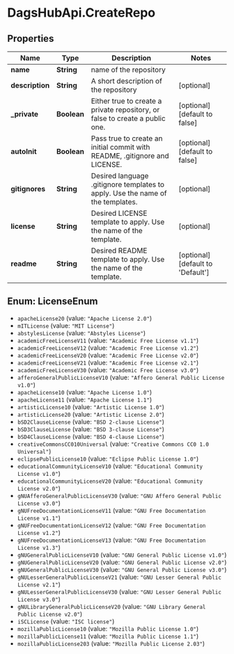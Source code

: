 # DagsHubApi.CreateRepo

## Properties
Name | Type | Description | Notes
------------ | ------------- | ------------- | -------------
**name** | **String** | name of the repository | 
**description** | **String** | A short description of the repository | [optional] 
**_private** | **Boolean** | Either true to create a private repository, or false to create a public one. | [optional] [default to false]
**autoInit** | **Boolean** | Pass true to create an initial commit with README, .gitignore and LICENSE. | [optional] [default to false]
**gitignores** | **String** | Desired language .gitignore templates to apply. Use the name of the templates. | [optional] 
**license** | **String** | Desired LICENSE template to apply. Use the name of the template. | [optional] 
**readme** | **String** | Desired README template to apply. Use the name of the template. | [optional] [default to &#x27;Default&#x27;]

<a name="LicenseEnum"></a>
## Enum: LicenseEnum

* `apacheLicense20` (value: `"Apache License 2.0"`)
* `mITLicense` (value: `"MIT License"`)
* `abstylesLicense` (value: `"Abstyles License"`)
* `academicFreeLicenseV11` (value: `"Academic Free License v1.1"`)
* `academicFreeLicenseV12` (value: `"Academic Free License v1.2"`)
* `academicFreeLicenseV20` (value: `"Academic Free License v2.0"`)
* `academicFreeLicenseV21` (value: `"Academic Free License v2.1"`)
* `academicFreeLicenseV30` (value: `"Academic Free License v3.0"`)
* `afferoGeneralPublicLicenseV10` (value: `"Affero General Public License v1.0"`)
* `apacheLicense10` (value: `"Apache License 1.0"`)
* `apacheLicense11` (value: `"Apache License 1.1"`)
* `artisticLicense10` (value: `"Artistic License 1.0"`)
* `artisticLicense20` (value: `"Artistic License 2.0"`)
* `bSD2ClauseLicense` (value: `"BSD 2-clause License"`)
* `bSD3ClauseLicense` (value: `"BSD 3-clause License"`)
* `bSD4ClauseLicense` (value: `"BSD 4-clause License"`)
* `creativeCommonsCC010Universal` (value: `"Creative Commons CC0 1.0 Universal"`)
* `eclipsePublicLicense10` (value: `"Eclipse Public License 1.0"`)
* `educationalCommunityLicenseV10` (value: `"Educational Community License v1.0"`)
* `educationalCommunityLicenseV20` (value: `"Educational Community License v2.0"`)
* `gNUAfferoGeneralPublicLicenseV30` (value: `"GNU Affero General Public License v3.0"`)
* `gNUFreeDocumentationLicenseV11` (value: `"GNU Free Documentation License v1.1"`)
* `gNUFreeDocumentationLicenseV12` (value: `"GNU Free Documentation License v1.2"`)
* `gNUFreeDocumentationLicenseV13` (value: `"GNU Free Documentation License v1.3"`)
* `gNUGeneralPublicLicenseV10` (value: `"GNU General Public License v1.0"`)
* `gNUGeneralPublicLicenseV20` (value: `"GNU General Public License v2.0"`)
* `gNUGeneralPublicLicenseV30` (value: `"GNU General Public License v3.0"`)
* `gNULesserGeneralPublicLicenseV21` (value: `"GNU Lesser General Public License v2.1"`)
* `gNULesserGeneralPublicLicenseV30` (value: `"GNU Lesser General Public License v3.0"`)
* `gNULibraryGeneralPublicLicenseV20` (value: `"GNU Library General Public License v2.0"`)
* `iSCLicense` (value: `"ISC license"`)
* `mozillaPublicLicense10` (value: `"Mozilla Public License 1.0"`)
* `mozillaPublicLicense11` (value: `"Mozilla Public License 1.1"`)
* `mozillaPublicLicense203` (value: `"Mozilla Public License 2.03"`)

